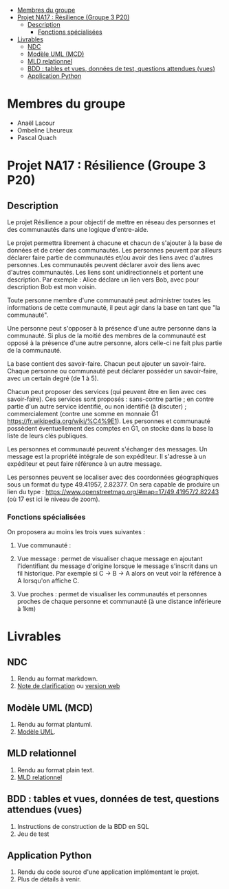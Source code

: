 - [Membres du groupe](#membres-du-groupe)
- [Projet NA17 : Résilience (Groupe 3 P20)](#projet-na17--r%c3%a9silience-groupe-3-p20)
  - [Description](#description)
    - [Fonctions spécialisées](#fonctions-sp%c3%a9cialis%c3%a9es)
- [Livrables](#livrables)
  - [NDC](#ndc)
  - [Modèle UML (MCD)](#mod%c3%a8le-uml-mcd)
  - [MLD relationnel](#mld-relationnel)
  - [BDD : tables et vues, données de test, questions attendues (vues)](#bdd--tables-et-vues-donn%c3%a9es-de-test-questions-attendues-vues)
  - [Application Python](#application-python)
  
# Membres du groupe
- Anaël Lacour
- Ombeline Lheureux 
- Pascal Quach
# Projet NA17 : Résilience (Groupe 3 P20)
## Description 
Le projet Résilience a pour objectif de mettre en réseau des personnes et des communautés dans une logique d'entre-aide.

Le projet permettra librement à chacune et chacun de s'ajouter à la base de données et de créer des communautés. Les personnes peuvent par ailleurs déclarer faire partie de communautés et/ou avoir des liens avec d'autres personnes. Les communautés peuvent déclarer avoir des liens avec d'autres communautés. Les liens sont unidirectionnels et portent une description. Par exemple : Alice déclare un lien vers Bob, avec pour description Bob est mon voisin.

Toute personne membre d'une communauté peut administrer toutes les informations de cette communauté, il peut agir dans la base en tant que "la communauté".

Une personne peut s'opposer à la présence d'une autre personne dans la communauté. Si plus de la moitié des membres de la communauté est opposé à la présence d'une autre personne, alors celle-ci ne fait plus partie de la communauté.

La base contient des savoir-faire. Chacun peut ajouter un savoir-faire. Chaque personne ou communauté peut déclarer posséder un savoir-faire, avec un certain degré (de 1 à 5).

Chacun peut proposer des services (qui peuvent être en lien avec ces savoir-faire). Ces services sont proposés : sans-contre partie ; en contre partie d'un autre service identifié, ou non identifié (à discuter) ; commercialement (contre une somme en monnaie Ğ1 https://fr.wikipedia.org/wiki/%C4%9E1). Les personnes et communauté possèdent éventuellement des comptes en Ğ1, on stocke dans la base la liste de leurs clés publiques.

Les personnes et communauté peuvent s'échanger des messages. Un message est la propriété intégrale de son expéditeur. Il s'adresse à un expéditeur et peut faire référence à un autre message.

Les personnes peuvent se localiser avec des coordonnées géographiques sous un format du type 49.41957, 2.82377. On sera capable de produire un lien du type : https://www.openstreetmap.org/#map=17/49.41957/2.82243 (où 17 est ici le niveau de zoom).
### Fonctions spécialisées
On proposera au moins les trois vues suivantes :

1. Vue communauté : 

2. Vue message : permet de visualiser chaque message en ajoutant l'identifiant du message d'origine lorsque le message s'inscrit dans un fil historique. Par exemple si C → B → A alors on veut voir la référence à A lorsqu'on affiche C.

3. Vue proches : permet de visualiser les communautés et personnes proches de chaque personne et communauté (à une distance inférieure à 1km)



# Livrables
## NDC
1. Rendu au format markdown.
2. [Note de clarification](NDC.md) ou [version web](NDC.html)
## Modèle UML (MCD)
  1. Rendu au format plantuml.
  2. [Modèle UML](modele.uml).
## MLD relationnel
1. Rendu au format plain text.
2. [MLD relationnel](MLD%20relationnel.txt)
## BDD : tables et vues, données de test, questions attendues (vues)
1. Instructions de construction de la BDD en SQL
2. Jeu de test
## Application Python
1. Rendu du code source d'une application implémentant le projet.
2. Plus de détails à venir.
